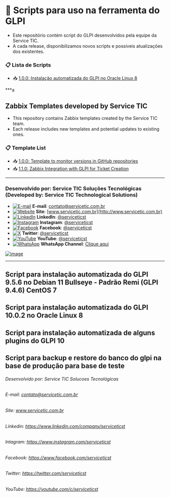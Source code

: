 # 🧩 Scripts para uso na ferramenta do GLPI
- Este repositório contém script do GLPI desenvolvidos pela equipe da Service TIC.
- A cada release, disponibilizamos novos scripts e possíveis atualizações dos existentes.

### 📋 Lista de Scripts
- 📥 [1.0.0: Instalação automatizada do GLPI no Oracle Linux 8](https://github.com/serviceticst/templates-zabbix/releases/tag/1.0.0)

***a

## Zabbix Templates developed by Service TIC
- This repository contains Zabbix templates created by the Service TIC team.
- Each release includes new templates and potential updates to existing ones.

### 📋 Template List
- 📥 [1.0.0: Template to monitor versions in GitHub repositories](https://github.com/serviceticst/templates-zabbix/releases)
- 📥 [1.1.0: Zabbix Integration with GLPI for Ticket Creation](https://github.com/serviceticst/templates-zabbix/releases/tag/1.1.0)


***
### Desenvolvido por: Service TIC Soluções Tecnológicas (Developed by: Service TIC Technological Solutions)

- [![E-mail](https://img.icons8.com/ios-filled/16/ffffff/mail.png)](mailto:contato@servicetic.com.br) **E-mail**: [contato@servicetic.com.br](mailto:contato@servicetic.com.br)
- [![Website](https://img.icons8.com/ios-filled/16/ffffff/domain.png)](http://www.servicetic.com.br) **Site**: [www.servicetic.com.br](http://www.servicetic.com.br)
- [![LinkedIn](https://img.icons8.com/ios-filled/16/ffffff/linkedin-circled.png)](https://www.linkedin.com/company/serviceticst) **LinkedIn**: [@serviceticst](https://www.linkedin.com/company/serviceticst)
- [![Instagram](https://img.icons8.com/ios-filled/16/ffffff/instagram-new.png)](https://www.instagram.com/serviceticst) **Instagram**: [@serviceticst](https://www.instagram.com/serviceticst)
- [![Facebook](https://img.icons8.com/ios-filled/16/ffffff/facebook-new.png)](https://www.facebook.com/serviceticst) **Facebook**: [@serviceticst](https://www.facebook.com/serviceticst)
- [![X](https://img.icons8.com/ios-filled/16/ffffff/x.png)](https://x.com/serviceticst) **Twitter**: [@serviceticst](https://x.com/serviceticst)
- [![YouTube](https://img.icons8.com/ios-filled/16/ffffff/youtube-squared.png)](https://youtube.com/c/serviceticst) **YouTube**: [@serviceticst](https://youtube.com/c/serviceticst)
- [![WhatsApp](https://img.icons8.com/ios-filled/16/ffffff/whatsapp.png)](https://whatsapp.com/channel/0029VaAkV3P59PwXAiDepu3N) **WhatsApp Channel**: [Clique aqui](https://whatsapp.com/channel/0029VaAkV3P59PwXAiDepu3N)

[![image](https://github.com/user-attachments/assets/17192a13-f0b6-4531-add0-99c7f46c24b0)](https://servicetic.com.br/links/)











---------------------
## Script para instalação automatizada do GLPI 9.5.6 no Debian 11 Bullseye - Padrão Remi (GLPI 9.4.6) CentOS 7

## Script para instalação automatizada do GLPI 10.0.2 no Oracle Linux 8

## Script para instalação automatizada de alguns plugins do GLPI 10

## Script para backup e restore do banco do glpi na base de produção para base de teste


######  Desenvolvido por: Service TIC Solucoes Tecnológicas
######            E-mail: contato@servicetic.com.br
######              Site: www.servicetic.com.br
######          Linkedin: https://www.linkedin.com/company/serviceticst
######          Intagram: https://www.instagram.com/serviceticst
######          Facebook: https://www.facebook.com/serviceticst
######           Twitter: https://twitter.com/serviceticst
######           YouTube: https://youtube.com/c/serviceticst
